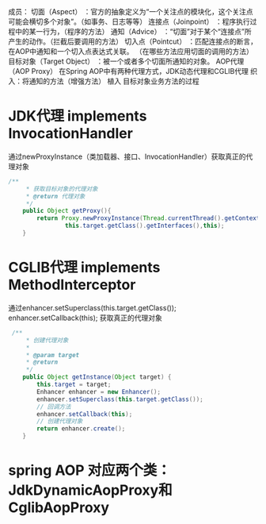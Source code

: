 成员：
切面（Aspect） ：官方的抽象定义为“一个关注点的模块化，这个关注点可能会横切多个对象”。（如事务、日志等等）
连接点（Joinpoint） ：程序执行过程中的某一行为，（程序的方法）
通知（Advice） ：“切面”对于某个“连接点”所产生的动作。（拦截后要调用的方法）
切入点（Pointcut） ：匹配连接点的断言，在AOP中通知和一个切入点表达式关联。
（在哪些方法应用切面的调用的方法）
目标对象（Target Object） ：被一个或者多个切面所通知的对象。
AOP代理（AOP Proxy） 在Spring AOP中有两种代理方式，JDK动态代理和CGLIB代理
织入：将通知的方法（增强方法） 植入 目标对象业务方法的过程


# JDK代理 implements  InvocationHandler 

通过newProxyInstance（类加载器、接口、InvocationHandler）获取真正的代理对象
```java
/** 
     * 获取目标对象的代理对象 
     * @return 代理对象 
     */  
    public Object getProxy(){  
        return Proxy.newProxyInstance(Thread.currentThread().getContextClassLoader(),   
                this.target.getClass().getInterfaces(),this);  
    }  
```

# CGLIB代理 implements  MethodInterceptor 

通过enhancer.setSuperclass(this.target.getClass());
enhancer.setCallback(this);    获取真正的代理对象
```java
 /**  
     * 创建代理对象  
     *   
     * @param target  
     * @return  
     */    
    public Object getInstance(Object target) {    
        this.target = target;    
        Enhancer enhancer = new Enhancer();    
        enhancer.setSuperclass(this.target.getClass());    
        // 回调方法    
        enhancer.setCallback(this);    
        // 创建代理对象    
        return enhancer.create();    
    }    
```
  
  
# spring AOP 对应两个类：JdkDynamicAopProxy和CglibAopProxy